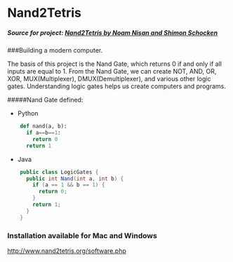 # Nand2Tetris
##### Source for project: [Nand2Tetris by Noam Nisan and Shimon Schocken](www.nand2tetris.org)


###Building a modern computer.

The basis of this project is the Nand Gate, which returns 0 if and only if all inputs are equal to 1. 
From the Nand Gate, we can create NOT, AND, OR, XOR, MUX(Multiplexer), DMUX(Demultiplexer), and various other logic gates. Understanding logic gates helps us create computers and programs.
  
#####Nand Gate defined:
* Python  
```python
    def nand(a, b):
      if a==b==1:
        return 0
      return 1
```
* Java
```java
    public class LogicGates {
      public int Nand(int a, int b) {
        if (a == 1 && b == 1) {
          return 0;
        }
        return 1;
      }    
    }
```

### Installation available for Mac and Windows

http://www.nand2tetris.org/software.php
